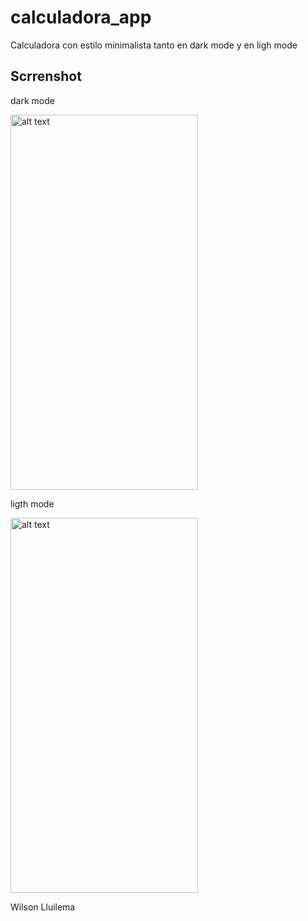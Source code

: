 # calculadora_app

Calculadora con estilo minimalista tanto en dark mode y en ligh mode 

## Scrrenshot

dark mode 

<img src="https://github.com/lODIN007l/calculator_app/tree/main/screenshot/screnC1.png" alt="alt text" style="width:300px;height:600px">


ligth mode 


<img src="https://github.com/lODIN007l/calculator_app/tree/main/screenshot/screnC2.png" alt="alt text" style="width:300px;height:600px">





Wilson Lluilema 